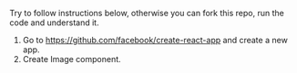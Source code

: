 Try to follow instructions below, otherwise you can fork this repo, run the code and understand it.

1. Go to https://github.com/facebook/create-react-app and create a new app.
2. Create Image component.
